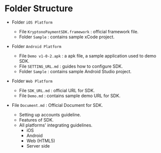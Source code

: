 # Folder Structure

* Folder `iOS Platform`
    - File `KryptonoPaymentSDK.framework` : official framework file.
    - Folder `Sample` : contains sample xCode project.

* Folder `Android Platform`
    - File `Demo v1-0-2.apk` : a apk file, a sample application used to demo SDK.
    - File `SETTING_URL.md` : guides how to configure SDK.
    - Folder `Sample` : contains sample Android Studio project.

* Folder `Web Platform`
    - File `SDK_URL.md` : official URL for SDK.
    - File `Demo.md` : contains sample demo URL for SDK.

* File `Document.md` : Official Document for SDK.
    - Setting up accounts guideline.
    - Features of SDK.
    - All platforms' integrating guidelines.
        + iOS
        + Android
        + Web (HTML5)
        + Server side